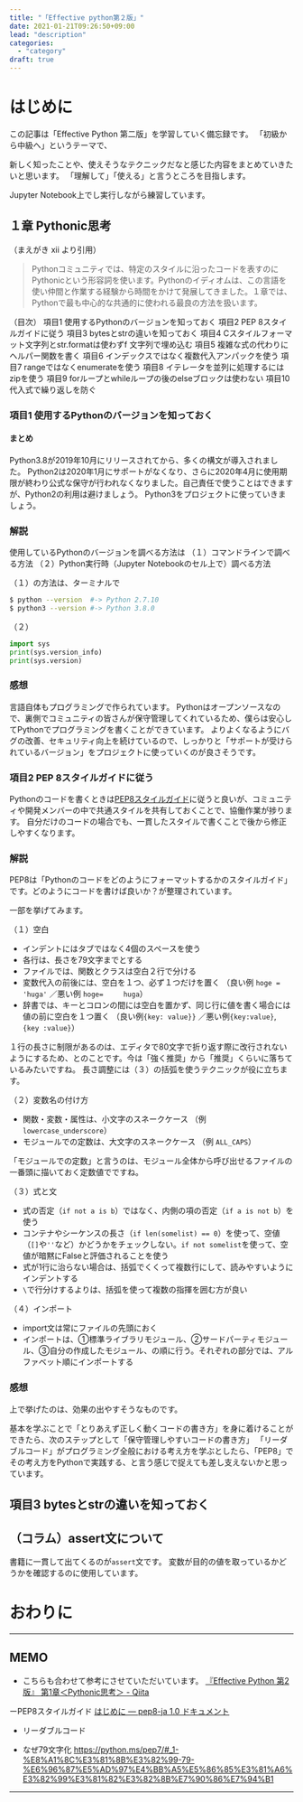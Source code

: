 ```yaml
---
title: "「Effective python第２版」"
date: 2021-01-21T09:26:50+09:00
lead: "description"
categories:
  - "category"
draft: true
---
```


# はじめに
この記事は「Effective Python 第二版」を学習していく備忘録です。
「初級から中級へ」というテーマで、

新しく知ったことや、使えそうなテクニックだなと感じた内容をまとめていきたいと思います。
「理解して」「使える」と言うところを目指します。

Jupyter Notebook上でし実行しながら練習しています。

## １章 Pythonic思考
（まえがき xii より引用）
>Pythonコミュニティでは、特定のスタイルに沿ったコードを表すのにPythonicという形容詞を使います。Pythonのイディオムは、この言語を使い仲間と作業する経験から時間をかけて発展してきました。１章では、Pythonで最も中心的な共通的に使われる最良の方法を扱います。

（目次）
項目1 使用するPythonのバージョンを知っておく
項目2 PEP 8スタイルガイドに従う
項目3 bytesとstrの違いを知っておく
項目4 Cスタイルフォーマット文字列とstr.formatは使わずf 文字列で埋め込む
項目5 複雑な式の代わりにヘルパー関数を書く
項目6 インデックスではなく複数代入アンパックを使う
項目7 rangeではなくenumerateを使う
項目8 イテレータを並列に処理するにはzipを使う
項目9 forループとwhileループの後のelseブロックは使わない
項目10 代入式で繰り返しを防ぐ

### 項目1 使用するPythonのバージョンを知っておく
#### まとめ
Python3.8が2019年10月にリリースされてから、多くの構文が導入されました。
Python2は2020年1月にサポートがなくなり、さらに2020年4月に使用期限が終わり公式な保守が行われなくなりました。自己責任で使うことはできますが、Python2の利用は避けましょう。
Python3をプロジェクトに使っていきましょう。

### 解説
使用しているPythonのバージョンを調べる方法は
（１）コマンドラインで調べる方法
（２）Python実行時（Jupyter Notebookのセル上で）調べる方法

（１）の方法は、ターミナルで
```bash
$ python --version  #-> Python 2.7.10
$ python3 --version #-> Python 3.8.0
```

（２）
```python
import sys
print(sys.version_info)
print(sys.version)
```

### 感想
言語自体もプログラミングで作られています。
Pythonはオープンソースなので、裏側でコミュニティの皆さんが保守管理してくれているため、僕らは安心してPythonでプログラミングを書くことができています。
よりよくなるようにバグの改善、セキュリティ向上を続けているので、しっかりと「サポートが受けられているバージョン」をプロジェクトに使っていくのが良さそうです。



### 項目2 PEP 8スタイルガイドに従う
Pythonのコードを書くときは[PEP8スタイルガイド](https://pep8-ja.readthedocs.io/ja/latest/)に従うと良いが、コミュニティや開発メンバーの中で共通スタイルを共有しておくことで、協働作業が捗ります。
自分だけのコードの場合でも、一貫したスタイルで書くことで後から修正しやすくなります。

### 解説
PEP8は「Pythonのコードをどのようにフォーマットするかのスタイルガイド」です。どのようにコードを書けば良いか？が整理されています。

一部を挙げてみます。

（１）空白
- インデントにはタブではなく4個のスペースを使う
- 各行は、長さを79文字までとする
- ファイルでは、関数とクラスは空白２行で分ける
- 変数代入の前後には、空白を１つ、必ず１つだけを置く
  （良い例 `hoge = 'huga'` ／悪い例 `hoge=     huga`）
- 辞書では、キーとコロンの間には空白を置かず、同じ行に値を書く場合には値の前に空白を１つ置く
  （良い例`{key: value}}` ／悪い例`{key:value}`, `{key :value}`）

１行の長さに制限があるのは、エディタで80文字で折り返す際に改行されないようにするため、とのことです。今は「強く推奨」から「推奨」くらいに落ちているみたいですね。
長さ調整には（３）の括弧を使うテクニックが役に立ちます。

（２）変数名の付け方
- 関数・変数・属性は、小文字のスネークケース （例 `lowercase_underscore`）
- モジュールでの定数は、大文字のスネークケース （例 `ALL_CAPS`）

「モジュールでの定数」と言うのは、モジュール全体から呼び出せるファイルの一番頭に描いておく定数値でですね。


（３）式と文
- 式の否定（`if not a is b`）ではなく、内側の項の否定（`if a is not b`）を使う
- コンテナやシーケンスの長さ（`if len(somelist) == 0`）を使って、空値（`[]`や`''`など）かどうかをチェックしない。`if not somelist`を使って、空値が暗黙にFalseと評価されることを使う
- 式が1行に治らない場合は、括弧でくくって複数行にして、読みやすいようにインデントする
- `\`で行分けするよりは、括弧を使って複数の指揮を囲む方が良い

（４）インポート
- import文は常にファイルの先頭におく
- インポートは、①標準ライブラリモジュール、②サードパーティモジュール、③自分の作成したモジュール、の順に行う。それぞれの部分では、アルファベット順にインポートする



### 感想
上で挙げたのは、効果の出やすそうなものです。

基本を学ぶことで「とりあえず正しく動くコードの書き方」を身に着けることができたら、次のステップとして「保守管理しやすいコードの書き方」
「リーダブルコード」がプログラミング全般における考え方を学ぶとしたら、「PEP8」でその考え方をPythonで実践する、と言う感じで捉えても差し支えないかと思っています。




## 項目3 bytesとstrの違いを知っておく


## （コラム）assert文について
書籍に一貫して出てくるのが`assert`文です。
変数が目的の値を取っているかどうかを確認するのに使用しています。



# おわりに


---
## MEMO
- こちらも合わせて参考にさせていただいています。
[『Effective Python 第2版』 第1章＜Pythonic思考＞ - Qiita](https://qiita.com/takadowa/items/44db07e227a58287b193)

ーPEP8スタイルガイド
[はじめに — pep8-ja 1.0 ドキュメント](https://pep8-ja.readthedocs.io/ja/latest/)


- リーダブルコード


- なぜ79文字化
https://python.ms/pep7/#_1-%E8%A1%8C%E3%81%8B%E3%82%99-79-%E6%96%87%E5%AD%97%E4%BB%A5%E5%86%85%E3%81%A6%E3%82%99%E3%81%82%E3%82%8B%E7%90%86%E7%94%B1
---